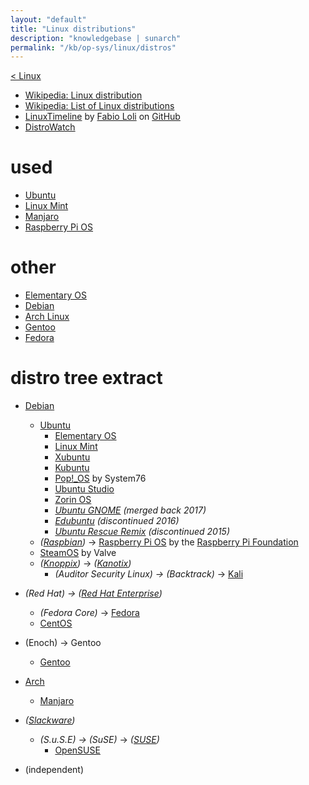 ```yaml
---
layout: "default"
title: "Linux distributions"
description: "knowledgebase | sunarch"
permalink: "/kb/op-sys/linux/distros"
---
```

<!--
This Source Code Form is subject to the terms of the Mozilla Public
License, v. 2.0. If a copy of the MPL was not distributed with this
file, You can obtain one at http://mozilla.org/MPL/2.0/.
-->

[< Linux](../linux.md)

- [Wikipedia: Linux distribution](https://en.wikipedia.org/wiki/Linux_distribution)
- [Wikipedia: List of Linux distributions](https://en.wikipedia.org/wiki/List_of_Linux_distributions)
- [LinuxTimeline](https://github.com/FabioLolix/linuxtimeline) by [Fabio Loli](https://github.com/FabioLolix) on [GitHub](https://github.com)
- [DistroWatch](https://distrowatch.com/)

# used

- [Ubuntu](ubuntu.md)
- [Linux Mint](mint.md)
- [Manjaro](manjaro.md)
- [Raspberry Pi OS](raspbian.md)

# other

- [Elementary OS](elementary.md)
- [Debian](debian.md)
- [Arch Linux](arch.md)
- [Gentoo](gentoo.md)
- [Fedora](fedora.md)

# distro tree extract

- [Debian](https://www.debian.org)
    - [Ubuntu](https://ubuntu.com)
        - [Elementary OS](https://elementary.io)
        - [Linux Mint](https://www.linuxmint.com)
        - [Xubuntu](https://xubuntu.org)
        - [Kubuntu](https://kubuntu.org)
        - [Pop!_OS](https://pop.system76.com) by System76
        - [Ubuntu Studio](https://ubuntustudio.org)
        - [Zorin OS](https://zorinos.com/)
        - *[Ubuntu GNOME](http://www.ubuntugnome.org) (merged back 2017)*
        - *[Edubuntu](http://edubuntu.org/) (discontinued 2016)*
        - *[Ubuntu Rescue Remix](http://ubuntu-rescue-remix.org) (discontinued 2015)*
    - *([Raspbian](http://raspbian.org))* -> [Raspberry Pi OS](https://www.raspberrypi.org/downloads/raspberry-pi-os/) by the [Raspberry Pi Foundation](https://www.raspberrypi.org)
    - [SteamOS](https://store.steampowered.com/steamos/) by Valve
    - *([Knoppix](http://knoppix.net))* -> *([Kanotix](http://www.kanotix.com))*
        - *(Auditor Security Linux) -> (Backtrack)* -> [Kali](https://www.kali.org)

- *(Red Hat) -> ([Red Hat Enterprise](https://www.redhat.com/en))*
    - *(Fedora Core)* -> [Fedora](https://getfedora.org)
    - [CentOS](https://www.centos.org)

- (Enoch) -> Gentoo
    - [Gentoo](http://www.gentoo.org)

- [Arch](https://www.archlinux.org/)
    - [Manjaro](https://manjaro.org)

- *([Slackware](http://www.slackware.com))*
    - *(S.u.S.E) -> (SuSE)* -> *([SUSE](https://www.suse.com))*
        - [OpenSUSE](https://www.opensuse.org)

- (independent)
